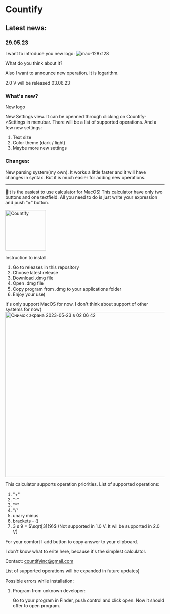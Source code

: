 # Countify

## Latest news:
### 29.05.23
I want to introduce you new logo:
![mac-128x128](https://github.com/egozhuk/Countify/assets/46131362/2ff1699b-4995-4f03-b315-87ff50586600)

What do you think about it?

Also I want to announce new operation. It is logarithm.

2.0 V will be released 03.06.23
### What's new?
New logo

New Settings view. It can be openned through clicking on Countify->Settings in menubar.
There will be a list of supported operations. And a few new settings:
1) Text size
2) Color theme (dark / light)
3) Maybe more new settings

### Changes:

New parsing system(my own). It works a little faster and it will have changes in syntax. But it is much easier for adding new operations. 

---

👋It is the easiest to use calculator for MacOS!
This calculator have only two buttons and one textfield. All you need to do is just write your expression and push "=" button.

<img width="128" alt="Countify" src="https://github.com/egozhuk/Countify/assets/46131362/5cd55865-bdd1-4b0c-b4df-e81ae52bdd1d">

Instruction to install.
1) Go to releases in this repository
2) Choose latest release
3) Download .dmg file
4) Open .dmg file
5) Copy program from .dmg to your applications folder
6) Enjoy your use)

It's only support MacOS for now. I don't think about support of other systems for now(
<img width="522" alt="Снимок экрана 2023-05-23 в 02 06 42" src="https://github.com/egozhuk/Countify/assets/46131362/70d71a45-82f3-496a-982e-8e31cf71d673">

This calculator supports operation priorities. 
List of supported operations:
1) "+"
2) "-"
3) "*"
4) "/"
5) unary minus
6) brackets - ()
7) 3 s 9 = $\sqrt[3]{9}$ (Not supported in 1.0 V. It wil be supported in 2.0 V)

For your comfort I add button to copy answer to your clipboard.

I don't know what to erite here, because it's the simplest calculator.

Contact:
<countifyinc@gmail.com>

List of supported operations will be expanded in future updates)

Possible errors while installation:
1) Program from unknown developer:
   
   Go to your program in Finder, push control and click open. Now it should offer to open program. 
